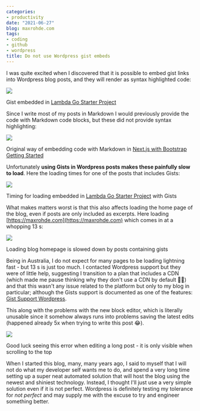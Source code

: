 ```yaml
---
categories:
- productivity
date: "2021-06-27"
blog: maxrohde.com
tags:
- coding
- github
- wordpress
title: Do not use Wordpress gist embeds
---
```


I was quite excited when I discovered that it is possible to embed gist links into Wordpress blog posts, and they will render as syntax highlighted code:

[![](https://nexnet.files.wordpress.com/2021/06/gist-embed.png?w=850)](https://nexnet.files.wordpress.com/2021/06/gist-embed.png)

Gist embedded in [Lambda Go Starter Project](https://maxrohde.com/2021/05/01/lambda-go-starter-project/)

Since I write most of my posts in Markdown I would previously provide the code with Markdown code blocks, but these did not provide syntax highlighting:

[![](https://nexnet.files.wordpress.com/2021/06/markdown-code.png?w=844)](https://nexnet.files.wordpress.com/2021/06/markdown-code.png)

Original way of embedding code with Markdown in [Next.js with Bootstrap Getting Started](https://maxrohde.com/2020/03/06/next-js-with-bootstrap-getting-started/)

Unfortunately **using Gists in Wordpress posts makes these painfully slow to load**. Here the loading times for one of the posts that includes Gists:

[![](https://nexnet.files.wordpress.com/2021/06/loading-times.png?w=1011)](https://nexnet.files.wordpress.com/2021/06/loading-times.png)

Timing for loading embedded in [Lambda Go Starter Project](https://maxrohde.com/2021/05/01/lambda-go-starter-project/) with Gists

What makes matters worst is that this also affects loading the home page of the blog, even if posts are only included as excerpts. Here loading [https://maxrohde.com](https://maxrohde.com) which comes in at a whopping 13 s:

[![](https://nexnet.files.wordpress.com/2021/06/loading-homepage.png?w=1024)](https://nexnet.files.wordpress.com/2021/06/loading-homepage.png)

Loading blog homepage is slowed down by posts containing gists

Being in Australia, I do not expect for many pages to be loading lightning fast - but 13 s is just too much. I contacted Wordpress support but they were of little help, suggesting I transition to a plan that includes a CDN (which made me pause thinking why they don't use a CDN by default 🤷‍♂️) and that this wasn't any issue related to the platform but only to my blog in particular; although the Gists support is documented as one of the features: [Gist Support Wordpress](https://wordpress.com/support/gist/).

This along with the problems with the new block editor, which is literally unusable since it somehow always runs into problems saving the latest edits (happened already 5x when trying to write this post 😂).

[![](https://nexnet.files.wordpress.com/2021/06/updating-failed.png?w=731)](https://nexnet.files.wordpress.com/2021/06/updating-failed.png)

Good luck seeing this error when editing a long post - it is only visible when scrolling to the top

When I started this blog, many, many years ago, I said to myself that I will not do what my developer self wants me to do, and spend a very long time setting up a super neat automated solution that will host the blog using the newest and shiniest technology. Instead, I thought I'll just use a very simple solution even if it is not perfect. Wordpress is definitely testing my tolerance for _not perfect_ and may supply me with the excuse to try and engineer something better.